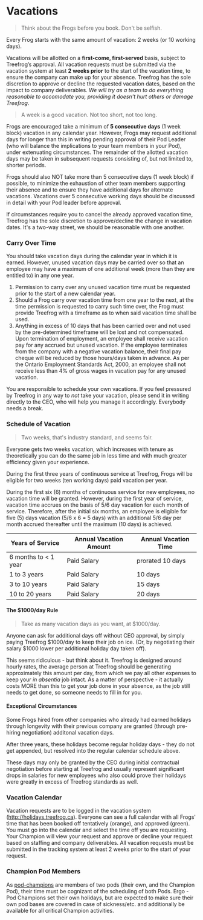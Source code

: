 # Vacations

> Think about the Frogs before you book. Don't be selfish.

Every Frog starts with the same amount of vacation: 2 weeks (or 10 working days).

Vacations will be allotted on a **first-come, first-served** basis, subject to Treefrog’s approval. All vacation requests must be submitted via the vacation system at least **2 weeks prior** to the start of the vacation time, to ensure the company can make up for your absence. Treefrog has the sole discretion to approve or decline the requested vacation dates, based on the impact to company deliverables. *We will try as a team to do everything reasonable to accomodate you, providing it doesn't hurt others or damage Treefrog.*

> A week is a good vacation. Not too short, not too long.

Frogs are encouraged take a minimum of **5 consecutive days** (1 week block) vacation in any calendar year. However, Frogs may request additional days for longer than this in writing pending approval of their Pod Leader (who will balance the implications to your team members in your Pod), under extenuating circumstances. The remainder of the allotted vacation days may be taken in subsequent requests consisting of, but not limited to, shorter periods.

Frogs should also NOT take more than 5 consecutive days (1 week block) if possible, to minimize the exhaustion of other team members supporting their absence and to ensure they have additional days for alternate vacations. Vacations over 5 consecutive working days should be discussed in detail with your Pod leader before approval.

If circumstances require you to cancel the already approved vacation time, Treefrog has the sole discretion to approve/decline the change in vacation dates. It's a two-way street, we should be reasonable with one another.

### Carry Over Time

You should take vacation days during the calendar year in which it is earned. However, unused vacation days may be carried over so that an employee may have a maximum of one additional week (more than they are entitled to) in any one year.

1. Permission to carry over any unused vacation time must be requested prior to the start of a new calendar year.
2. Should a Frog carry over vacation time from one year to the next, at the time permission is requested to carry such time over, the Frog must provide Treefrog with a timeframe as to when said vacation time shall be used.
3. Anything in excess of 10 days that has been carried over and not used by the pre-determined timeframe will be lost and not compensated. Upon termination of employment, an employee shall receive vacation pay for any accrued but unused vacation. If the employee terminates from the company with a negative vacation balance, their final pay cheque will be reduced by those hours/days taken in advance.   As per the Ontario Employment Standards Act, 2000, an employee shall not receive less than 4% of gross wages in vacation pay for any unused vacation.  

You are responsible to schedule your own vacations. If you feel pressured by Treefrog in any way to *not* take your vacation, please send it in writing directly to the CEO, who will help you manage it accordingly. Everybody needs a break.

### Schedule of Vacation

> Two weeks, that's industry standard, and seems fair.

Everyone gets two weeks vacation, which increases with tenure as theoretically you can do the same job in less time and with much greater efficiency given your experience.

During the first three years of continuous service at Treefrog, Frogs will be eligible for two weeks (ten working days) paid vacation per year.

During the first six (6) months of continuous service for new employees, no vacation time will be granted. However, during the first year of service, vacation time accrues on the basis of 5/6 day vacation for each month of service. Therefore, after the initial six months, an employee is eligible for five (5) days vacation (5/6 x 6 = 5 days) with an additional 5/6 day per month accrued thereafter until the maximum (10 days) is achieved.

| **Years of Service** | **Annual Vacation Amount** | **Annual Vacation Time** |
| -------------------- | -------------------------- | ------------------------ |
| 6 months to < 1 year | Paid Salary                | prorated 10 days         |
| 1 to 3 years         | Paid Salary                | 10 days                  |
| 3 to 10 years        | Paid Salary                | 15 days                  |
| 10 to 20 years       | Paid Salary                | 20 days                  |

#### The $1000/day Rule

> Take as many vacation days as you want, at $1000/day.

Anyone can ask for additional days off without CEO approval, by simply paying Treefrog $1000/day to keep their job on ice. (Or, by negotiating their salary $1000 lower per additional holiday day taken off).

This seems ridiculous - but think about it. Treefrog is designed around hourly rates, the average person at Treefrog should be generating approximately this amount per day, from which we pay all other expenses to keep your *in absentia* job intact. As a matter of perspective - it actually costs MORE than this to get your job done in your absence, as the job still needs to get done, so someone needs to fill in for you.

#### Exceptional Circumstances

Some Frogs hired from other companies who already had earned holidays through longevity with their previous company are granted (through pre-hiring negotiation) additonal vacation days.

After three years, these holidays become regular holiday days - they do not get appended, but resolved into the regular calendar schedule above.

These days may only be granted by the CEO during initial contractual negotiation before starting at Treefrog and usually represent significant drops in salaries for new employees who also could prove their holidays were greatly in excess of Treefrog standards as well.

### Vacation Calendar

Vacation requests are to be logged in the vacation system (http://holidays.treefrog.ca). Everyone can see a full calendar with all Frogs' time that has been booked off tentatively (orange), and approved (green). You must go into the calendar and select the time off you are requesting. Your Champion will view your request and approve or decline your request based on staffing and company deliverables. All vacation requests must be submitted in the tracking system at least 2 weeks prior to the start of your request.

### Champion Pod Members

As [pod-champions](manual/pod-champions.md) are members of two pods (their own, and the Champion Pod), their time must be cognizant of the scheduling of both Pods. Ergo - Pod Champions set their own holidays, but are expected to make sure their own pod bases are covered in case of sickness/etc. and additionally be available for all critical Champion activities.
